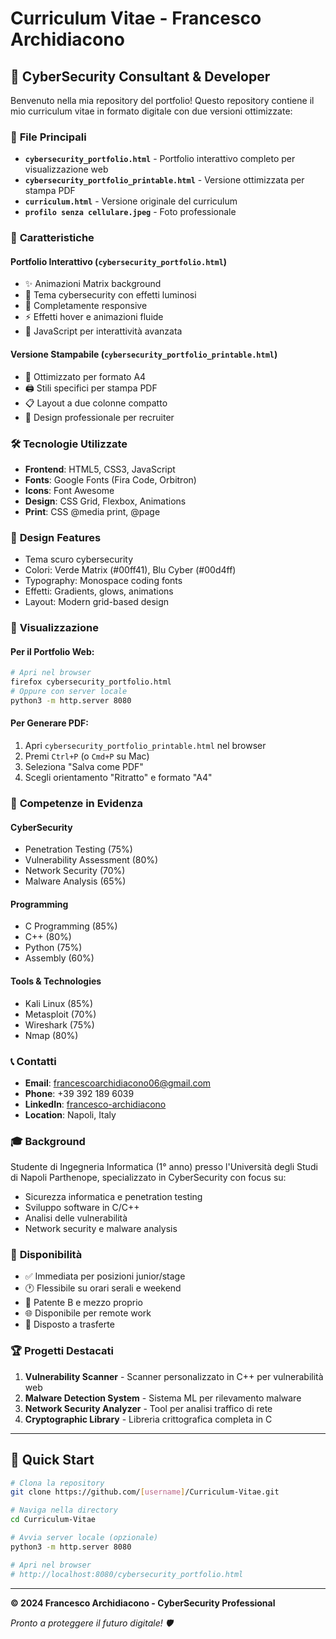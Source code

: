 # Curriculum Vitae - Francesco Archidiacono

## 🎯 CyberSecurity Consultant & Developer

Benvenuto nella mia repository del portfolio! Questo repository contiene il mio curriculum vitae in formato digitale con due versioni ottimizzate:

### 📁 **File Principali**

- **`cybersecurity_portfolio.html`** - Portfolio interattivo completo per visualizzazione web
- **`cybersecurity_portfolio_printable.html`** - Versione ottimizzata per stampa PDF
- **`curriculum.html`** - Versione originale del curriculum
- **`profilo senza cellulare.jpeg`** - Foto professionale

### 🚀 **Caratteristiche**

#### Portfolio Interattivo (`cybersecurity_portfolio.html`)
- ✨ Animazioni Matrix background
- 🎨 Tema cybersecurity con effetti luminosi
- 📱 Completamente responsive
- ⚡ Effetti hover e animazioni fluide
- 🔧 JavaScript per interattività avanzata

#### Versione Stampabile (`cybersecurity_portfolio_printable.html`)
- 📄 Ottimizzato per formato A4
- 🖨️ Stili specifici per stampa PDF
- 📋 Layout a due colonne compatto
- 💼 Design professionale per recruiter

### 🛠️ **Tecnologie Utilizzate**

- **Frontend**: HTML5, CSS3, JavaScript
- **Fonts**: Google Fonts (Fira Code, Orbitron)
- **Icons**: Font Awesome
- **Design**: CSS Grid, Flexbox, Animations
- **Print**: CSS @media print, @page

### 🎨 **Design Features**

- Tema scuro cybersecurity
- Colori: Verde Matrix (#00ff41), Blu Cyber (#00d4ff)
- Typography: Monospace coding fonts
- Effetti: Gradients, glows, animations
- Layout: Modern grid-based design

### 📱 **Visualizzazione**

#### Per il Portfolio Web:
```bash
# Apri nel browser
firefox cybersecurity_portfolio.html
# Oppure con server locale
python3 -m http.server 8080
```

#### Per Generare PDF:
1. Apri `cybersecurity_portfolio_printable.html` nel browser
2. Premi `Ctrl+P` (o `Cmd+P` su Mac)
3. Seleziona "Salva come PDF"
4. Scegli orientamento "Ritratto" e formato "A4"

### 🎯 **Competenze in Evidenza**

#### CyberSecurity
- Penetration Testing (75%)
- Vulnerability Assessment (80%)
- Network Security (70%)
- Malware Analysis (65%)

#### Programming
- C Programming (85%)
- C++ (80%)
- Python (75%)
- Assembly (60%)

#### Tools & Technologies
- Kali Linux (85%)
- Metasploit (70%)
- Wireshark (75%)
- Nmap (80%)

### 📞 **Contatti**

- **Email**: francescoarchidiacono06@gmail.com
- **Phone**: +39 392 189 6039
- **LinkedIn**: [francesco-archidiacono](https://www.linkedin.com/in/francesco-archidiacono/)
- **Location**: Napoli, Italy

### 🎓 **Background**

Studente di Ingegneria Informatica (1° anno) presso l'Università degli Studi di Napoli Parthenope, specializzato in CyberSecurity con focus su:

- Sicurezza informatica e penetration testing
- Sviluppo software in C/C++
- Analisi delle vulnerabilità
- Network security e malware analysis

### 💼 **Disponibilità**

- ✅ Immediata per posizioni junior/stage
- 🕐 Flessibile su orari serali e weekend
- 🚗 Patente B e mezzo proprio
- 🌐 Disponibile per remote work
- 📍 Disposto a trasferte

### 🏆 **Progetti Destacati**

1. **Vulnerability Scanner** - Scanner personalizzato in C++ per vulnerabilità web
2. **Malware Detection System** - Sistema ML per rilevamento malware
3. **Network Security Analyzer** - Tool per analisi traffico di rete
4. **Cryptographic Library** - Libreria crittografica completa in C

---

## 🚀 **Quick Start**

```bash
# Clona la repository
git clone https://github.com/[username]/Curriculum-Vitae.git

# Naviga nella directory
cd Curriculum-Vitae

# Avvia server locale (opzionale)
python3 -m http.server 8080

# Apri nel browser
# http://localhost:8080/cybersecurity_portfolio.html
```

---

**© 2024 Francesco Archidiacono - CyberSecurity Professional**

*Pronto a proteggere il futuro digitale! 🛡️*